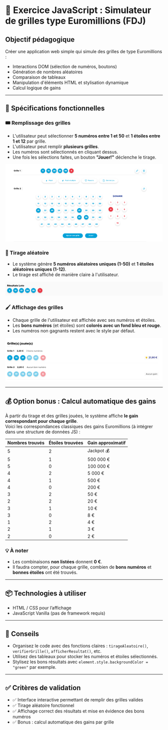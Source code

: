 
# 🎯 Exercice JavaScript : Simulateur de grilles type Euromillions (FDJ)

## Objectif pédagogique

Créer une application web simple qui simule des grilles de type Euromillions :
- Interactions DOM (sélection de numéros, boutons)
- Génération de nombres aléatoires
- Comparaison de tableaux
- Manipulation d'éléments HTML et stylisation dynamique
- Calcul logique de gains

---

## 🔧 Spécifications fonctionnelles

### 🎟 Remplissage des grilles
- L'utilisateur peut sélectionner **5 numéros entre 1 et 50** et **1 étoiles entre 1 et 12** par grille.
- L'utilisateur peut remplir **plusieurs grilles**.
- Les numéros sont sélectionnés en cliquant dessus.
- Une fois les sélections faites, un bouton **"Jouer!"** déclenche le tirage.

![Grille Euromillions](1.png)

### 🎲 Tirage aléatoire
- Le système génère **5 numéros aléatoires uniques (1-50)** et **1 étoiles aléatoires uniques (1-12)**.
- Le tirage est affiché de manière claire à l'utilisateur.

![Grille Euromillions](2.png)

### 🖌 Affichage des grilles
- Chaque grille de l'utilisateur est affichée avec ses numéros et étoiles.
- Les **bons numéros** (et étoiles) sont **colorés avec un fond bleu et rouge**.
- Les numéros non gagnants restent avec le style par défaut.


![Grille Euromillions](3.png)

---

## 💰 Option bonus : Calcul automatique des gains

À partir du tirage et des grilles jouées, le système affiche **le gain correspondant pour chaque grille**.  
Voici les correspondances classiques des gains Euromillions (à intégrer dans une structure de données JS) :

| Nombres trouvés | Étoiles trouvées | Gain approximatif |
|------------------|------------------|--------------------|
| 5                | 2                | Jackpot 💰          |
| 5                | 1                | 500 000 €          |
| 5                | 0                | 100 000 €          |
| 4                | 2                | 5 000 €            |
| 4                | 1                | 500 €              |
| 4                | 0                | 200 €              |
| 3                | 2                | 50 €               |
| 2                | 2                | 20 €               |
| 3                | 1                | 10 €               |
| 3                | 0                | 8 €                |
| 1                | 2                | 4 €                |
| 2                | 1                | 3 €                |
| 2                | 0                | 2 €                |

### 💡 À noter
- Les combinaisons **non listées** donnent **0 €**.
- Il faudra compter, pour chaque grille, combien de **bons numéros** et **bonnes étoiles** ont été trouvés.

---

## 📦 Technologies à utiliser

- HTML / CSS pour l’affichage
- JavaScript Vanilla (pas de framework requis)

---

## 📝 Conseils

- Organisez le code avec des fonctions claires : `tirageAleatoire()`, `verifierGrille()`, `afficherResultat()`, etc.
- Utilisez des tableaux pour stocker les numéros et étoiles sélectionnés.
- Stylisez les bons résultats avec `element.style.backgroundColor = "green"` par exemple.

---

## ✅ Critères de validation

- ✅ Interface interactive permettant de remplir des grilles valides
- ✅ Tirage aléatoire fonctionnel
- ✅ Affichage correct des résultats et mise en évidence des bons numéros
- ✅ Bonus : calcul automatique des gains par grille
